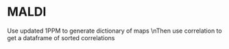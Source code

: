 # MALDI

Use updated 1PPM to generate dictionary of maps
\nThen use correlation to get a dataframe of sorted correlations
